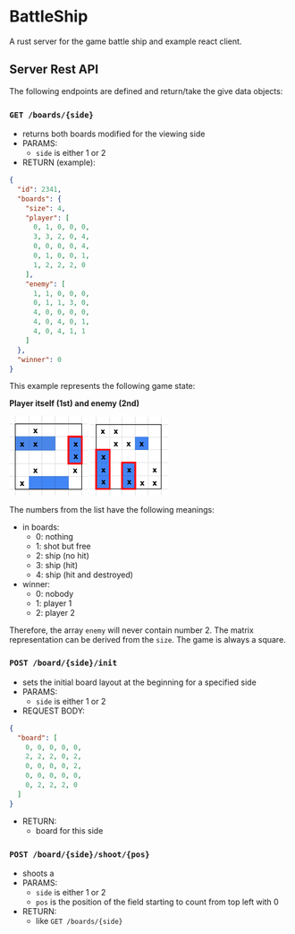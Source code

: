 # BattleShip
A rust server for the game battle ship and example react client.

## Server Rest API

The following endpoints are defined and return/take the give data objects:

### `GET /boards/{side}`

- returns both boards modified for the viewing side
- PARAMS:
  - `side` is either 1 or 2
- RETURN (example):
```json
{
  "id": 2341,
  "boards": {
    "size": 4,
    "player": [
      0, 1, 0, 0, 0,
      3, 3, 2, 0, 4,
      0, 0, 0, 0, 4,
      0, 1, 0, 0, 1,
      1, 2, 2, 2, 0
    ],
    "enemy": [
      1, 1, 0, 0, 0,
      0, 1, 1, 3, 0,
      4, 0, 0, 0, 0,
      4, 0, 4, 0, 1,
      4, 0, 4, 1, 1
    ]
  },
  "winner": 0
}
```

This example represents the following game state:

**Player itself (1st) and enemy (2nd)**

<img src="docs/image/ship1.png" width="140px" style="display: inline-block">
<img src="docs/image/ship2.png" width="140px" style="display: inline-block">

The numbers from the list have the following meanings:

- in boards:
  - 0: nothing
  - 1: shot but free
  - 2: ship (no hit)
  - 3: ship (hit)
  - 4: ship (hit and destroyed)
- winner:
  - 0: nobody
  - 1: player 1
  - 2: player 2

Therefore, the array `enemy` will never contain number 2. The matrix representation can be derived from the `size`. The game is always a square.

### `POST /board/{side}/init`

- sets the initial board layout at the beginning for a specified side
- PARAMS:
  - `side` is either 1 or 2
- REQUEST BODY:
```json
{
  "board": [
    0, 0, 0, 0, 0,
    2, 2, 2, 0, 2,
    0, 0, 0, 0, 2,
    0, 0, 0, 0, 0,
    0, 2, 2, 2, 0
  ]
}
```
- RETURN:
  - board for this side

### `POST /board/{side}/shoot/{pos}`

- shoots a 
- PARAMS:
  - `side` is either 1 or 2
  - `pos` is the position of the field starting to count from top left with 0
- RETURN:
  - like `GET /boards/{side}`